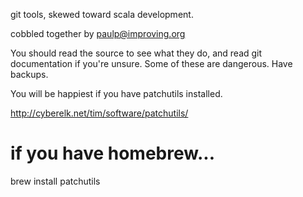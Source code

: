 git tools, skewed toward scala development.

cobbled together by paulp@improving.org

You should read the source to see what they do, and
read git documentation if you're unsure.  Some of these
are dangerous.  Have backups.

You will be happiest if you have patchutils installed.

  http://cyberelk.net/tim/software/patchutils/
  # if you have homebrew...
  brew install patchutils
